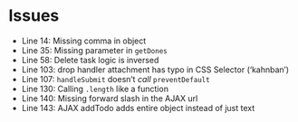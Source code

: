 # Issues

- Line 14: Missing comma in object
- Line 35: Missing parameter in `getDones`
- Line 58: Delete task logic is inversed
- Line 103: drop handler attachment has typo in CSS Selector (‘kahnban’)
- Line 107: `handleSubmit` doesn’t _call_ `preventDefault`
- Line 130: Calling `.length` like a function
- Line 140: Missing forward slash in the AJAX url
- Line 143: AJAX addTodo adds entire object instead of just text
